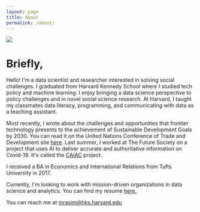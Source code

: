 ```yaml
---
layout: page
title: About
permalink: /about/
---
```


<img class='about-img' src="\rasimalam\img\proper.jpg" />

# Briefly, 

Hello! I'm a data scientist and researcher interested in solving social challenges. I graduated from Harvard Kennedy School where I studied tech policy and machine learning. I enjoy bringing a data science perspective to policy challenges and in novel social science research. At Harvard, I taught my classmates data literacy, programming, and communicating with data as a teaching assistant.

Most recently, I wrote about the challenges and opportunities that frontier technology presents to the achievement of Sustainable Development Goals by 2030. You can read it on the United Nations Conference of Trade and Development site [here](https://unctad.org/system/files/information-document/CSTD2020-2021_Issues02_Blockchain_rev_en.pdf). Last summer, I worked at The Future Society on a project that uses AI to deliver accurate and authoritative information on Covid-19. It's called the [CAIAC](https://thefuturesociety.org/2020/07/28/caiac-alliance-launch/) project.

I received a BA in Economics and International Relations from Tufts University in 2017.

Currently, I'm looking to work with mission-driven organizations in data science and analytics. You can find my resume [here.](files\web_resume.pdf)

You can reach me at mrasim@hks.harvard.edu
